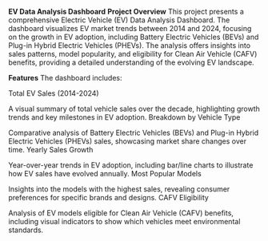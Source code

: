 **EV Data Analysis Dashboard**
**Project Overview**
This project presents a comprehensive Electric Vehicle (EV) Data Analysis Dashboard. The dashboard visualizes EV market trends between 2014 and 2024, focusing on the growth in EV adoption, including Battery Electric Vehicles (BEVs) and Plug-in Hybrid Electric Vehicles (PHEVs). The analysis offers insights into sales patterns, model popularity, and eligibility for Clean Air Vehicle (CAFV) benefits, providing a detailed understanding of the evolving EV landscape.

**Features**
The dashboard includes:

Total EV Sales (2014-2024)

A visual summary of total vehicle sales over the decade, highlighting growth trends and key milestones in EV adoption.
Breakdown by Vehicle Type

Comparative analysis of Battery Electric Vehicles (BEVs) and Plug-in Hybrid Electric Vehicles (PHEVs) sales, showcasing market share changes over time.
Yearly Sales Growth

Year-over-year trends in EV adoption, including bar/line charts to illustrate how EV sales have evolved annually.
Most Popular Models

Insights into the models with the highest sales, revealing consumer preferences for specific brands and designs.
CAFV Eligibility

Analysis of EV models eligible for Clean Air Vehicle (CAFV) benefits, including visual indicators to show which vehicles meet environmental standards.
